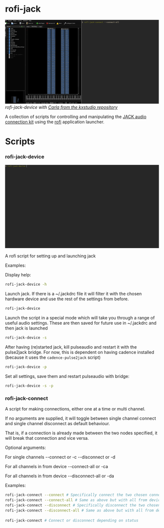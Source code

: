 # rofi-jack
![multiple connections with rofi-jack](/multiconnect.gif)
*rofi-jack-device with [Carla from the kxstudio repository](https://kx.studio/Applications)*

A collection of scripts for controlling and manipulating the [JACK audio connection kit](https://jackaudio.org/) using the [rofi](https://github.com/davatorium/rofi) application launcher.

# Scripts

### rofi-jack-device

![jack device selection](/jack-device.gif)

A rofi script for setting up and launching jack

Examples:

Display help:

```bash
rofi-jack-device -h
```

Launch jack. If there is a ~/.jackdrc file it will filter it with the chosen hardware device and use the rest of the settings from before.

```bash
rofi-jack-device
```

Launch the script in a special mode which will take you through a range of useful audio settings.
These are then saved for future use in ~/.jackdrc and then jack is launched

```bash
rofi-jack-device -s
```

After having (re)started jack, kill pulseaudio and restart it with the pulse2jack bridge. For now, this is dependent on having cadence installed (because it uses the `cadence-pulse2jack` script)

```bash
rofi-jack-device -p
```
Set all settings, save them and restart pulseaudio with bridge:

```bash
rofi-jack-device -s -p
```
### rofi-jack-connect

A script for making connections, either one at a time or multi channel.

If no arguments are supplied, it will toggle between single channel connect and single channel disconnect as default behaviour.

That is, if a connection is already made between the two nodes specified, it will break that connection and vice versa.

Optional arguments:

For single channels
--connect or -c
--disconnect or -d

For all channels in from device
--connect-all or -ca

For all channels in from device
--disconnect-all or -da

Examples:
```bash
rofi-jack-connect --connect # Specifically connect the two chosen connection points
rofi-jack-connect --connect-all # Same as above but with all from device's outputs
rofi-jack-connect --disconnect # Specifically disconnect the two chosen connection points
rofi-jack-connect --disconnect-all # Same as above but with all from device's outputs

rofi-jack-connect # Connect or disconnect depending on status
```

